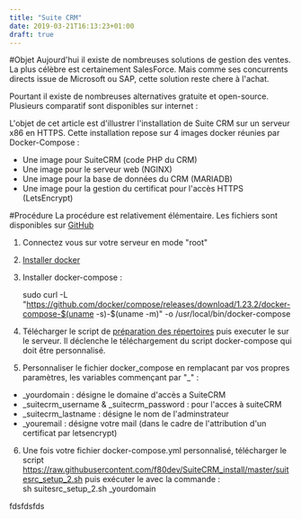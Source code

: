 ```yaml
---
title: "Suite CRM"
date: 2019-03-21T16:13:23+01:00
draft: true
---
```

#Objet
Aujourd'hui il existe de nombreuses solutions de gestion des ventes. La plus célèbre est certainement
SalesForce. Mais comme ses concurrents directs issue de Microsoft ou SAP, cette solution reste chere à l'achat.

Pourtant il existe de nombreuses alternatives gratuite et open-source. Plusieurs comparatif sont
disponibles sur internet :

L'objet de cet article est d'illustrer l'installation de Suite CRM sur un serveur x86 en HTTPS. Cette installation repose sur 4 images
docker réunies par Docker-Compose :
* Une image pour SuiteCRM (code PHP du CRM)
* Une image pour le serveur web (NGINX)
* Une image pour la base de données du CRM (MARIADB)
* Une image pour la gestion du certificat pour l'accès HTTPS (LetsEncrypt)

#Procédure
La procédure est relativement élémentaire. Les fichiers sont disponibles sur [GitHub](https://github.com/f80dev/SuiteCRM_install.git)


1. Connectez vous sur votre serveur en mode "root"
2. [Installer docker](https://github.com/docker/docker-install)
3. Installer docker-compose :
 
    sudo curl -L "https://github.com/docker/compose/releases/download/1.23.2/docker-compose-$(uname -s)-$(uname -m)" -o /usr/local/bin/docker-compose

4. Télécharger le script de [préparation des répertoires](https://raw.githubusercontent.com/f80dev/SuiteCRM_install/master/suitesrc_setup_1.sh)
puis executer le sur le serveur.
Il déclenche le téléchargement du script docker-compose qui doit être personnalisé.

5. Personnaliser le fichier docker_compose en remplacant par vos propres paramètres, les variables commençant par "_" :
* _yourdomain : désigne le domaine d'accès a SuiteCRM
* _suitecrm_username & _suitecrm_password : pour l'acces à suiteCRM
* _suitecrm_lastname : désigne le nom de l'adminstrateur
* _youremail : désigne votre mail (dans le cadre de l'attribution d'un certificat par letsencrypt)

6. Une fois votre fichier docker-compose.yml personnalisé, télécharger le script  https://raw.githubusercontent.com/f80dev/SuiteCRM_install/master/suitesrc_setup_2.sh
puis exécuter le avec la commande :  
    sh suitesrc_setup_2.sh _yourdomain

fdsfdsfds


